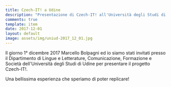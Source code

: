 ```yaml
---
title: Czech-IT! a Udine
description: "Presentazione di Czech-IT! all'Università degli Studi di Udine"
comments: true
template: item
date: 2017-12-01
layout: default
image: assets/img/uniud-2017_12_01.jpg
---
```


Il giorno 1° dicembre 2017 Marcello Bolpagni ed io siamo stati invitati presso il Dipartimento di Lingue e Letterature, Comunicazione, Formazione e Società dell'Università degli Studi di Udine per presentare il progetto Czech-IT!.

Una bellissima esperienza che speriamo di poter replicare!
